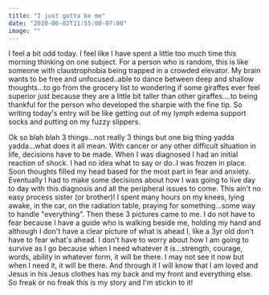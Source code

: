 ```yaml
---
title: "I just gotta be me"
date: "2010-06-02T11:55:00-07:00"
image: ""
---
```


I feel a bit odd today. I feel like I have spent a little too much time this morning thinking on one subject. For a person who is random, this is like someone with claustrophobia being trapped in a crowded elevator. My brain wants to be free and unfocused..able to dance between deep and shallow thoughts...to go from the grocery list to wondering if some giraffes ever feel superior just because they are a little bit taller than other giraffes....to being thankful for the person who developed the sharpie with the fine tip. So writing today's entry will be like getting out of my lymph edema support socks and putting on my fuzzy slippers.

Ok so blah blah 3 things...not really 3 things but one big thing yadda yadda...what does it all mean. With cancer or any other difficult situation in life, decisions have to be made. When I was diagnosed I had an initial reaction of shock. I had no idea what to say or do..I was frozen in place. Soon thoughts filled my head based for the most part in fear and anxiety. Eventually I had to make some decisions about how I was going to live day to day with this diagnosis and all the peripheral issues to come. This ain't no easy process sister (or brother)! I spent many hours on my knees, lying awake, in the car, on the radiation table, praying for something...some way to handle "everything". Then these 3 pictures came to me. I do not have to fear because I have a guide who is walking beside me, holding my hand and although I don't have a clear picture of what is ahead I, like a 3yr old don't have to fear what's ahead. 
I don't have to worry about how I am going to survive as I go because when I need whatever it is...strength, courage, words, ability in whatever form, it will be there. I may not see it now but when I need it, it will be there. And through it I will know that I am loved and Jesus in his Jesus clothes has my back and my front and everything else.
So freak or no freak this is my story and I'm stickin to it!